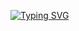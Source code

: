 
[![Typing SVG](https://readme-typing-svg.herokuapp.com?font=courier+new&color=A2D9FF&lines=Maxence+|+Security+Professional)](https://git.io/typing-svg)
